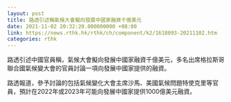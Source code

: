 ```yaml
---
layout: post
title: 路透引述稱氣候大會擬向發展中國家融資千億美元
date: 2021-11-02 20:32:20.000000000 +08:00
link: https://news.rthk.hk/rthk/ch/component/k2/1618093-20211102.htm
categories: rthk
---
```


路透引述中國官員稱，氣候大會擬向發展中國家融資千億美元，多名出席格拉斯哥聯合國氣候變大會的官員討論一項向發展中國家提供的融資。

路透報道，參予討論的包括氣候變化大會主席沙馬、美國氣候問題特使克里等官員，預計在2022年或2023年可能向發展中國家提供1000億美元融資。
